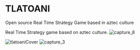 # TLATOANI
Open source Real Time Strategy Game based in aztec culture

Real Time Strategy game based on aztec culture. 
![capture_8](https://github.com/Kuvrot/Tlatoani/assets/23508114/f831e7bf-747e-4bb8-a87a-fae3d0bd3ca0)

![tlatoaniCover](https://github.com/Kuvrot/Tlatoani/assets/23508114/7e709221-7304-4b34-a37c-96c85a4b6d0b)
![capture_3](https://github.com/Kuvrot/Tlatoani/assets/23508114/e021b16c-9ca3-4d23-8d40-23905f0a2114)

